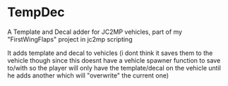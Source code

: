 TempDec
=======

A Template and Decal adder for JC2MP vehicles, part of my "FirstWingFlaps" project in jc2mp scripting

It adds template and decal to vehicles (i dont think it saves them to the vehicle though 
since this doesnt have a vehicle spawner function to save to/with so the player will 
only have the template/decal on the vehicle until he adds another which will "overwrite" the current one)
